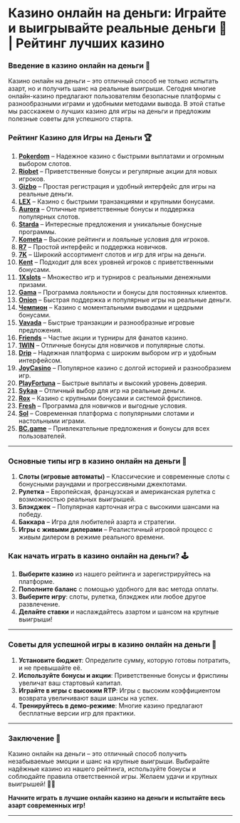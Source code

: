 # Казино онлайн на деньги: Играйте и выигрывайте реальные деньги 🎉 | Рейтинг лучших казино 

### Введение в казино онлайн на деньги 🎯

Казино онлайн на деньги – это отличный способ не только испытать азарт, но и получить шанс на реальные выигрыши. Сегодня многие онлайн-казино предлагают пользователям безопасные платформы с разнообразными играми и удобными методами вывода. В этой статье мы расскажем о лучших казино для игры на деньги и предложим полезные советы для успешного старта.

### Рейтинг Казино для Игры на Деньги 🏆

1. **[Pokerdom](https://brandplay.link/4k77v2yx)** – Надежное казино с быстрыми выплатами и огромным выбором слотов.
2. **[Riobet](https://brandplay.link/7xBLTPyj)** – Приветственные бонусы и регулярные акции для новых игроков.
3. **[Gizbo](https://brandplay.link/bprXw4YV)** – Простая регистрация и удобный интерфейс для игры на реальные деньги.
4. **[LEX](https://brandplay.link/zW4hdDFV)** – Казино с быстрыми транзакциями и крупными бонусами.
5. **[Aurora](https://10trafic-stat2.com/click/668546556bcc6313411604bd/6766/13032/subaccount)** – Отличные приветственные бонусы и поддержка популярных слотов.
6. **[Starda](https://brandplay.link/fB7xwRFL)** – Интересные предложения и уникальные бонусные программы.
7. **[Kometa](https://brandplay.link/8ZymQJV8)** – Высокие рейтинги и лояльные условия для игроков.
8. **[R7](https://brandplay.link/bMd3Yjsw)** – Простой интерфейс и поддержка новичков.
9. **[7K](https://brandplay.link/BvQyFShp)** – Широкий ассортимент слотов и игр для игры на деньги.
10. **[Kent](https://brandplay.link/Fv2WP3js)** – Подходит для всех уровней игроков с приветственными бонусами.
11. **[1Xslots](https://brandplay.link/hSB1khtr)** – Множество игр и турниров с реальными денежными призами.
12. **[Gama](https://brandplay.link/j6NMKsDz)** – Программа лояльности и бонусы для постоянных клиентов.
13. **[Onion](https://brandplay.link/zBGRVpQ9)** – Быстрая поддержка и популярные игры на реальные деньги.
14. **[Чемпион](https://temon-gter.cfd/go/lRq?p80412p304504pcc44t17455)** – Казино с моментальными выводами и щедрыми бонусами.
15. **[Vavada](https://vavadapartner.pro/?promo=ea5c9275-6854-4505-94fc-95ab18221945-linkb2)** – Быстрые транзакции и разнообразные игровые предложения.
16. **[Friends](https://gofriends.vc/linkb2)** – Частые акции и турниры для фанатов казино.
17. **[1WIN](https://brandplay.link/smXVpBbG)** – Отличные бонусы для новичков и популярные слоты.
18. **[Drip](https://drp-ircp01.com/c07e6a3db)** – Надежная платформа с широким выбором игр и удобным интерфейсом.
19. **[JoyCasino](https://rpc30.call2me.pro/?/ru/registration?apkpop=0&partner=p24970p3291217pc98f)** – Популярное казино с долгой историей и разнообразием игр.
20. **[PlayFortuna](https://fortunapromo.net/alt/playfortuna/registration?0dc4a9362a71feb7e3f165fb8e766f70)** – Быстрые выплаты и высокий уровень доверия.
21. **[Sykaa](https://s-two-way.com/?source=linkb2&pid=30697)** – Отличный выбор для игр на реальные деньги.
22. **[Rox](https://rox-pvwfpjgcxe.com/cb1ee18a5)** – Казино с крупными бонусами и системой фриспинов.
23. **[Fresh](https://fresh-eumwkxwao.com/c3f7b485d)** – Программа для новичков и выгодные условия.
24. **[Sol](https://sol-mmtdzfbaco.com/cb2415bca)** – Современная платформа с популярными слотами и настольными играми.
25. **[BC.game](https://partnerbcgame.com/dcc53d441)** – Привлекательные предложения и бонусы для всех пользователей.

---

### Основные типы игр в казино онлайн на деньги 🎲

1. **Слоты (игровые автоматы)** – Классические и современные слоты с бонусными раундами и прогрессивными джекпотами.
2. **Рулетка** – Европейская, французская и американская рулетка с возможностью реальных выигрышей.
3. **Блэкджек** – Популярная карточная игра с высокими шансами на победу.
4. **Баккара** – Игра для любителей азарта и стратегии.
5. **Игры с живыми дилерами** – Реалистичный игровой процесс с живым дилером в режиме реального времени.

### Как начать играть в казино онлайн на деньги? 🕹️

1. **Выберите казино** из нашего рейтинга и зарегистрируйтесь на платформе.
2. **Пополните баланс** с помощью удобного для вас метода оплаты.
3. **Выберите игру**: слоты, рулетка, блэкджек или любое другое развлечение.
4. **Делайте ставки** и наслаждайтесь азартом и шансом на крупные выигрыши!

---

### Советы для успешной игры в казино онлайн на деньги 🎯

1. **Установите бюджет**: Определите сумму, которую готовы потратить, и не превышайте её.
2. **Используйте бонусы и акции**: Приветственные бонусы и фриспины увеличат ваш стартовый капитал.
3. **Играйте в игры с высоким RTP**: Игры с высоким коэффициентом возврата увеличивают ваши шансы на успех.
4. **Тренируйтесь в демо-режиме**: Многие казино предлагают бесплатные версии игр для практики.

---

### Заключение 📝

Казино онлайн на деньги – это отличный способ получить незабываемые эмоции и шанс на крупные выигрыши. Выбирайте надёжные казино из нашего рейтинга, используйте бонусы и соблюдайте правила ответственной игры. Желаем удачи и крупных выигрышей! 🎰💵

**Начните играть в лучшие онлайн казино на деньги и испытайте весь азарт современных игр!**

---
